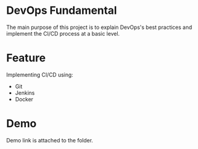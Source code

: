 # DevOps Fundamental
The main purpose of this project is to explain DevOps's best practices and implement the CI/CD process at a basic level.

# Feature
Implementing CI/CD using:
- Git
- Jenkins
- Docker

# Demo
Demo link is attached to the folder.
